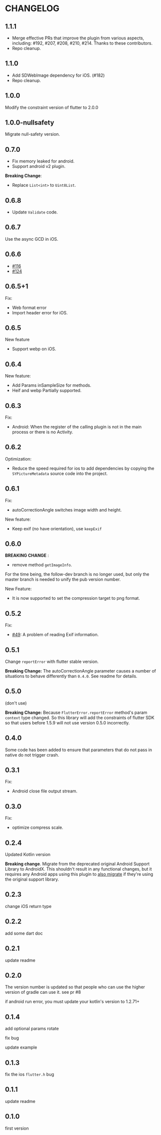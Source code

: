# CHANGELOG

## 1.1.1

- Merge effective PRs that improve the plugin from various aspects, including:
  #192, #207, #208, #210, #214. Thanks to these contributors.
- Repo cleanup.

## 1.1.0

- Add SDWebImage dependency for iOS. (#182)
- Repo cleanup.

## 1.0.0

Modify the constraint version of flutter to 2.0.0

## 1.0.0-nullsafety

Migrate null-safety version.

## 0.7.0

- Fix memory leaked for android.
- Support android v2 plugin.

**Breaking Change**:

- Replace `List<int>` to `Uint8List`.

## 0.6.8

- Update `Validate` code.

## 0.6.7

Use the async GCD in iOS.

## 0.6.6

- [#116](https://github.com/fluttercandies/flutter_image_compress/pull/116)
- [#124](https://github.com/fluttercandies/flutter_image_compress/pull/124)

## 0.6.5+1

Fix:

- Web format error
- Import header error for iOS.

## 0.6.5

New feature

- Support webp on iOS.

## 0.6.4

New feature:

- Add Params inSampleSize for methods.
- Heif and webp Partially supported.

## 0.6.3

Fix:

- Android: When the register of the calling plugin is not in the main process or there is no Activity.

## 0.6.2

Optimization:

- Reduce the speed required for ios to add dependencies by copying the `SYPictureMetadata` source code into the project.

## 0.6.1

Fix:

- autoCorrectionAngle switches image width and height.

New feature:

- Keep exif (no have orientation), use `keepExif`

## 0.6.0

**BREAKING CHANGE** :

- remove method `getImageInfo`.

For the time being, the follow-dev branch is no longer used, but only the master branch is needed to unify the pub version number.

New Feature:

- It is now supported to set the compression target to png format.

## 0.5.2

Fix:

- [#49](https://github.com/fluttercandies/flutter_image_compress/issues/49): A problem of reading Exif information.

## 0.5.1

Change `reportError` with flutter stable version.

**Breaking Change:**
The autoCorrectionAngle parameter causes a number of situations to behave differently than `0.4.0`. See readme for details.

## 0.5.0

(don't use)

**Breaking Change:**
Because `FlutterError.reportError` method's param `context` type changed.
So this library will add the constraints of flutter SDK so that users before 1.5.9 will not use version 0.5.0 incorrectly.

## 0.4.0

Some code has been added to ensure that parameters that do not pass in native do not trigger crash.

## 0.3.1

Fix:

- Android close file output stream.

## 0.3.0

Fix:

- optimize compress scale.

## 0.2.4

Updated Kotlin version

**Breaking change**. Migrate from the deprecated original Android Support
Library to AndroidX. This shouldn't result in any functional changes, but it
requires any Android apps using this plugin to [also
migrate](https://developer.android.com/jetpack/androidx/migrate) if they're
using the original support library.

## 0.2.3

change iOS return type

## 0.2.2

add some dart doc

## 0.2.1

update readme

## 0.2.0

The version number is updated so that people who can use the higher version of gradle can use it. see pr #8

if android run error, you must update your kotlin's version to 1.2.71+

## 0.1.4

add optional params rotate

fix bug

update example

## 0.1.3

fix the ios `flutter.h` bug

## 0.1.1

update readme

## 0.1.0

first version
